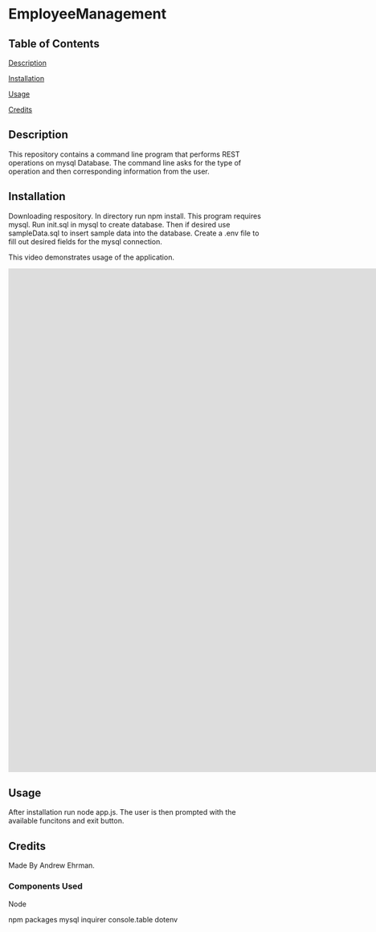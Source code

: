 # EmployeeManagement


## Table of Contents
[Description](#description)

[Installation](#installation)

[Usage](#usage)

[Credits](#credits)

## Description
This repository contains a command line program that performs REST operations on mysql Database. The command line asks for the type of operation and then corresponding information from the user. 


## Installation
Downloading respository. In directory run npm install. This program requires mysql.
Run init.sql in mysql to create database. Then if desired use sampleData.sql to insert sample data into the database. Create a .env file to fill out desired fields for the mysql connection.

This video demonstrates usage of the application.

<iframe width="2379" height="1003" src="https://www.youtube.com/embed/pW-4HLfo8SE" frameborder="0" allow="accelerometer; autoplay; clipboard-write; encrypted-media; gyroscope; picture-in-picture" allowfullscreen></iframe>

## Usage
After installation run node app.js. The user is then prompted with the available funcitons and exit button.

## Credits
Made By Andrew Ehrman.

### Components Used
Node

npm packages
mysql
inquirer
console.table
dotenv
